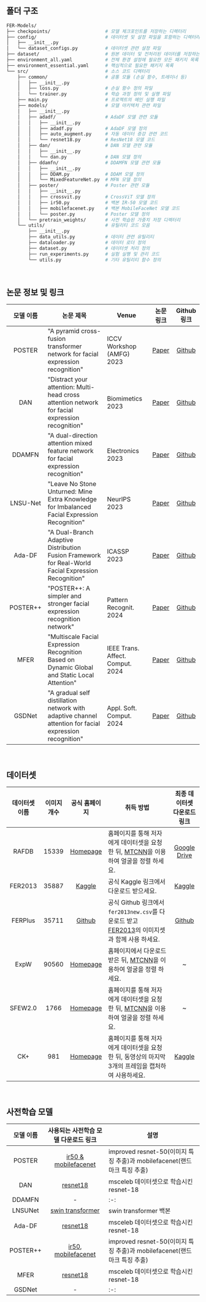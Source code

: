 ## 폴더 구조


```bash
FER-Models/                            
├── checkpoints/                    # 모델 체크포인트를 저장하는 디렉터리
├── config/                         # 데이터셋 및 설정 파일을 포함하는 디렉터리
│   ├── __init__.py             
│   └── dataset_configs.py          # 데이터셋 관련 설정 파일
├── dataset/                        # 원본 데이터 및 전처리된 데이터를 저장하는 디렉터리
├── environment_all.yaml            # 전체 환경 설정에 필요한 모든 패키지 목록
├── environment_essential.yaml      # 핵심적으로 필요한 패키지 목록
└── src/                            # 소스 코드 디렉터리
    ├── common/                     # 공통 모듈 (손실 함수, 트레이너 등)
    │   ├── __init__.py         
    │   ├── loss.py                 # 손실 함수 정의 파일
    │   └── trainer.py              # 학습 과정 정의 및 실행 파일
    ├── main.py                     # 프로젝트의 메인 실행 파일
    ├── models/                     # 모델 아키텍처 관련 파일
    │   ├── __init__.py         
    │   ├── adadf/                  # AdaDF 모델 관련 모듈
    │   │   ├── __init__.py     
    │   │   ├── adadf.py            # AdaDF 모델 정의
    │   │   ├── auto_augment.py     # 자동 데이터 증강 관련 코드
    │   │   └── resnet18.py         # ResNet18 모델 코드
    │   ├── dan/                    # DAN 모델 관련 모듈
    │   │   ├── __init__.py     
    │   │   └── dan.py              # DAN 모델 정의
    │   ├── ddamfn/                 # DDAMFN 모델 관련 모듈
    │   │   ├── __init__.py     
    │   │   ├── DDAM.py             # DDAM 모델 정의
    │   │   └── MixedFeatureNet.py  # MFN 모델 정의
    │   ├── poster/                 # Poster 관련 모듈
    │   │   ├── __init__.py     
    │   │   ├── crossvit.py         # CrossViT 모델 정의
    │   │   ├── ir50.py             # 백본 IR-50 모델 코드
    │   │   ├── mobilefacenet.py    # 백본 MobileFaceNet 모델 코드
    │   │   └── poster.py           # Poster 모델 정의
    │   └── pretrain_weights/       # 사전 학습된 가중치 저장 디렉터리
    └── utils/                      # 유틸리티 코드 모음
        ├── __init__.py             
        ├── data_utils.py           # 데이터 관련 유틸리티
        ├── dataloader.py           # 데이터 로더 정의
        ├── dataset.py              # 데이터셋 처리 정의
        ├── run_experiments.py      # 실험 실행 및 관리 코드
        └── utils.py                # 기타 유틸리티 함수 정의

```

<br>

## 논문 정보 및 링크

| **모델 이름** | **논문 제목** | **Venue** | **논문 링크** | **Github 링크** |
|:---------------:|---------------|----------|:---------------:|:-----------------:|
| POSTER | "A pyramid cross-fusion transformer network for facial expression recognition" | ICCV Workshop (AMFG) 2023 | [Paper](https://scholar.google.com/scholar?hl=ko&as_sdt=0%2C5&q=Zheng%2C+Ce%2C+Matias+Mendieta%2C+and+Chen+Chen.+%22Poster%3A+A+pyramid+cross-fusion+transformer+network+for+facial+expression+recognition.%22+Proceedings+of+the+IEEE%2FCVF+International+Conference+on+Computer+Vision.+2023.&btnG=) | [Github](https://github.com/zczcwh/POSTER) |
| DAN | "Distract your attention: Multi-head cross attention network for facial expression recognition" | Biomimetics 2023 | [Paper](https://scholar.google.com/scholar?hl=ko&as_sdt=0%2C5&q=Wen%2C+Zhengyao%2C+et+al.+%22Distract+your+attention%3A+Multi-head+cross+attention+network+for+facial+expression+recognition.%22+Biomimetics+8.2+%282023%29%3A+199.&btnG=) | [Github](https://github.com/yaoing/DAN) |
| DDAMFN | "A dual-direction attention mixed feature network for facial expression recognition" | Electronics 2023 | [Paper](https://scholar.google.com/scholar?hl=ko&as_sdt=0%2C5&q=Zhang%2C+Saining%2C+et+al.+%22A+dual-direction+attention+mixed+feature+network+for+facial+expression+recognition.%22+Electronics+12.17+%282023%29%3A+3595.&btnG=) | [Github](https://github.com/SainingZhang/DDAMFN) |
| LNSU-Net | "Leave No Stone Unturned: Mine Extra Knowledge for Imbalanced Facial Expression Recognition" | NeurIPS 2023 | [Paper](https://scholar.google.com/scholar?hl=ko&as_sdt=0%2C5&q=Leave+No+Stone+Unturned%3A+Mine+Extra+Knowledge+for+Imbalanced+Facial+Expression+Recognition&btnG=) | [Github](https://github.com/zyh-uaiaaaa/Mine-Extra-Knowledge?tab=readme-ov-file) |
| Ada-DF | "A Dual-Branch Adaptive Distribution Fusion Framework for Real-World Facial Expression Recognition" | ICASSP 2023 | [Paper](https://scholar.google.com/scholar?hl=ko&as_sdt=0%2C5&q=A+Dual-Branch+Adaptive+Distribution+Fusion+Framework+for+Real-World+Facial+Expression+Recognition.&btnG=) | [Github](https://github.com/taylor-xy0827/Ada-DF) |
| POSTER++ | "POSTER++: A simpler and stronger facial expression recognition network" | Pattern Recognit. 2024 | [Paper](https://www.sciencedirect.com/science/article/pii/S0031320324007027) | [Github](https://github.com/talented-q/poster_v2) |
| MFER | "Multiscale Facial Expression Recognition Based on Dynamic Global and Static Local Attention" | IEEE Trans. Affect. Comput. 2024 | [Paper](https://ieeexplore.ieee.org/stamp/stamp.jsp?arnumber=10678884) | [Github](https://github.com/XuJ1E/MFER/?tab=readme-ov-file) |
| GSDNet | "A gradual self distillation network with adaptive channel attention for facial expression recognition" | Appl. Soft. Comput. 2024 | [Paper](https://www.sciencedirect.com/science/article/pii/S1568494624005362) | [Github](https://github.com/Emy-cv/GSDNet) |


<br>

## 데이터셋
| **데이터셋 이름** | **이미지 개수** | **공식 홈페이지** | **취득 방법** | **최종 데이터셋 다운로드 링크** |
|:---------------:|:----------:|:---------------:|---------------|:---------------:|
| RAFDB | 15339 | [Homepage](http://www.whdeng.cn/RAF/model1.html#dataset) | 홈페이지를 통해 저자에게 데이터셋을 요청한 뒤, [MTCNN](https://github.com/foamliu/Face-Alignment)을 이용하여 얼굴을 정렬 하세요. | [Google Drive](https://drive.google.com/file/d/1GiVsA5sbhc-12brGrKdTIdrKZnXz9vtZ/view) |
| FER2013 | 35887 | [Kaggle](https://www.kaggle.com/c/challenges-in-representation-learning-facial-expression-recognition-challenge/data) | 공식 Kaggle 링크에서 다운로드 받으세요. | [Kaggle](https://www.kaggle.com/c/challenges-in-representation-learning-facial-expression-recognition-challenge/data) |
| FERPlus | 35711 | [Github](https://github.com/Microsoft/FERPlus) | 공식 Github 링크에서 `fer2013new.csv`를 다운로드 받고 [FER2013](https://www.kaggle.com/c/challenges-in-representation-learning-facial-expression-recognition-challenge/data)의 이미지셋과 함께 사용 하세요. | [Github](https://github.com/Microsoft/FERPlus) |
| ExpW | 90560 | [Homepage](https://mmlab.ie.cuhk.edu.hk/projects/socialrelation/index.html) | 홈페이지에서 다운로드 받은 뒤, [MTCNN](https://github.com/foamliu/Face-Alignment)을 이용하여 얼굴을 정렬 하세요. | ~ |
| SFEW2.0 | 1766 | [Homepage](https://users.cecs.anu.edu.au/~few_group/AFEW.html) | 홈페이지를 통해 저자에게 데이터셋을 요청한 뒤, [MTCNN](https://github.com/foamliu/Face-Alignment)을 이용하여 얼굴을 정렬 하세요. | ~ |
| CK+ | 981 | [Homepage](https://www.jeffcohn.net/Resources/) | 홈페이지를 통해 저자에게 데이터셋을 요청한 뒤, 동영상의 마지막 3개의 프레임을 캡처하여 사용하세요. | [Kaggle](https://www.kaggle.com/datasets/shuvoalok/ck-dataset) |


<br>

## 사전학습 모델
| **모델 이름** | **사용되는 사전학습 모델 다운로드 링크** | **설명** |
|:---------------:|:----------:|----------|
| POSTER | [ir50 & mobilefacenet](https://drive.google.com/drive/folders/1X9pE-NmyRwvBGpVzJOEvLqRPRfk_Siwq) | improved resnet-50(이미지 특징 추출)과 mobilefacenet(랜드마크 특징 추출) |
| DAN | [resnet18](https://drive.google.com/file/d/1u2NtY-5DVlTunfN4yxfxys5n8uh7sc3n/view) | msceleb 데이터셋으로 학습시킨 resnet-18 |
| DDAMFN | - | :-: |
| LNSUNet | [swin transformer](https://drive.google.com/file/d/1GiVsA5sbhc-12brGrKdTIdrKZnXz9vtZ/view) | swin transformer 백본 |
| Ada-DF | [resnet18](https://drive.google.com/file/d/1ByvxPD9QkmWZDWtTmDQ5ta1MiAkXt22T/view) | msceleb 데이터셋으로 학습시킨 resnet-18 |
| POSTER++ | [ir50](https://drive.google.com/file/d/17QAIPlpZUwkQzOTNiu-gUFLTqAxS-qHt/view), [mobilefacenet](https://drive.google.com/file/d/1SMYP5NDkmDE3eLlciN7Z4px-bvFEuHEX/view) | improved resnet-50(이미지 특징 추출)과 mobilefacenet(랜드마크 특징 추출) |
| MFER | [resnet18](https://drive.google.com/file/d/1u2NtY-5DVlTunfN4yxfxys5n8uh7sc3n/view) | msceleb 데이터셋으로 학습시킨 resnet-18 |
| GSDNet | - | :-: |
